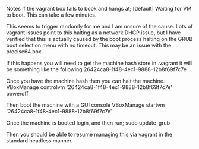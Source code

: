 

Notes if the vagrant box fails to book and hangs at;
  [default] Waiting for VM to boot. This can take a few minutes.

This seems to trigger randomly for me and I am unsure of the cause. Lots of
vagrant issues point to this halting as a network DHCP issue, but I have
verified that this is actually caused by the boot process halting on the GRUB
boot selection menu with no timeout. This may be an issue with the precise64.box

If this happens you will need to get the machine hash store in .vagrant it will
be something like the following
  26424ca8-1f48-4ec1-9888-12b8f69f7c7e

Once you have the machine hash then you can halt the machine.
  VBoxManage controlvm '26424ca8-1f48-4ec1-9888-12b8f69f7c7e' poweroff

Then boot the machine with a GUI console
  VBoxManage startvm '26424ca8-1f48-4ec1-9888-12b8f69f7c7e'

Once the machine is booted login, and then run;
  sudo update-grub

Then you should be able to resume managing this via vagrant in the standard
headless manner.
